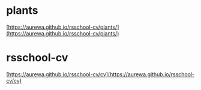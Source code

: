 # plants
[https://aurewa.github.io/rsschool-cv/plants/](https://aurewa.github.io/rsschool-cv/plants/)

# rsschool-cv
[https://aurewa.github.io/rsschool-cv/cv](https://aurewa.github.io/rsschool-cv/cv)

